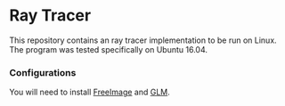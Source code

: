 # Ray Tracer
This repository contains an ray tracer implementation to be run on Linux.
The program was tested specifically on Ubuntu 16.04.

### Configurations
You will need to install [FreeImage](http://freeimage.sourceforge.net/) and [GLM](http://glm.g-truc.net/0.9.8/index.html).